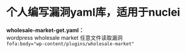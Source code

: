 # 个人编写漏洞yaml库，适用于nuclei
**wholesale-market-get.yaml：**</br>
wordpress wholesale market 任意文件读取漏洞</br>
`fofa:body="wp-content/plugins/wholesale-market"`
